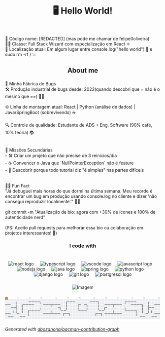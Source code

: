 <br clear="both">

<h1 align="center">🖥️ Hello World!</h1>

###

<br clear="both">

<p align="left">🔐 Código nome: [REDACTED] (mas pode me chamar de felipe0oliveira)<br>🧙‍♂️ Classe: Full Stack Wizard com especialização em React ⚛️<br>📍 Localização atual: Em algum lugar entre console.log("hello world") 📜 e sudo rm -rf / 💥</p>

###

<h2 align="center">About me</h2>

###

<p align="left">🧪 Minha Fábrica de Bugs<br>🛠️ Produção industrial de bugs desde: 2022(quando descobri que = não é o mesmo que ==) 🤦‍♂️<br><br>⚙️ Linha de montagem atual: React | Python (análise de dados) | Java/SpringBoot (sobrevivendo) ☕<br><br>🔍 Controle de qualidade: Estudante de ADS + Eng. Software (90% café, 10% teoria) 📚<br><br><br>🎯 Missões Secundárias<br>- 🛠️ Criar um projeto que não precise de 3 reinícios/dia  <br>- ☕ Convencer o Java que `NullPointerException` não é feature  <br>- 🤔 Descobrir porque todo tutorial diz "é simples" nas partes difíceis  <br><br><br>🕵️‍♂️ Fun Fact<br>"Já debuguei mais horas do que dormi na última semana. Meu recorde é encontrar um bug em produção usando console.log no cliente e dizer 'não consegui reproduzir localmente'." 🐛🔫<br><br>git commit -m "Atualização de bio: agora com +30% de ícones e 100% de autenticidade nerd"<br><br>(PS: Aceito pull requests para melhorar essa bio ou colaboração em projetos interessantes! 👾)</p>

###

<h3 align="center">I code with</h3>

###

<br clear="both">

<div align="center">
  <img src="https://cdn.jsdelivr.net/gh/devicons/devicon/icons/react/react-original.svg" height="40" alt="react logo"  />
  <img width="12" />
  <img src="https://cdn.jsdelivr.net/gh/devicons/devicon/icons/typescript/typescript-original.svg" height="40" alt="typescript logo"  />
  <img width="12" />
  <img src="https://cdn.jsdelivr.net/gh/devicons/devicon/icons/vscode/vscode-original.svg" height="40" alt="vscode logo"  />
  <img width="12" />
  <img src="https://cdn.jsdelivr.net/gh/devicons/devicon/icons/javascript/javascript-original.svg" height="40" alt="javascript logo"  />
  <img width="12" />
  <img src="https://cdn.jsdelivr.net/gh/devicons/devicon/icons/nodejs/nodejs-original.svg" height="40" alt="nodejs logo"  />
  <img width="12" />
  <img src="https://cdn.jsdelivr.net/gh/devicons/devicon/icons/java/java-original.svg" height="40" alt="java logo"  />
  <img width="12" />
  <img src="https://cdn.jsdelivr.net/gh/devicons/devicon/icons/spring/spring-original.svg" height="40" alt="spring logo"  />
  <img width="12" />
  <img src="https://cdn.jsdelivr.net/gh/devicons/devicon/icons/python/python-original.svg" height="40" alt="python logo"  />
  <img width="12" />
  <img src="https://cdn.jsdelivr.net/gh/devicons/devicon/icons/django/django-plain.svg" height="40" alt="django logo"  />
  <img width="12" />
  <img src="https://cdn.jsdelivr.net/gh/devicons/devicon/icons/git/git-original.svg" height="40" alt="git logo"  />
  <img width="12" />
  <img src="https://cdn.jsdelivr.net/gh/devicons/devicon/icons/postgresql/postgresql-original.svg" height="40" alt="postgresql logo"  />
</div>

###

<!-- GIF -->
<p align="center">
  <img align="center" src="https://github.com/VariableBee/VariableBee/assets/77739311/4e9f41af-6b57-49a7-b15a-74322e96b4d7" alt="Imagem">
</p>

###
<picture>
  <source media="(prefers-color-scheme: dark)" srcset="https://raw.githubusercontent.com/felipe0oLiveira/felipe0oLiveira/output/pacman-contribution-graph-dark.svg">
  <source media="(prefers-color-scheme: light)" srcset="https://raw.githubusercontent.com/felipe0oLiveira/felipe0oLiveira/output/pacman-contribution-graph.svg">
  <img alt="Pac-Man contribution graph" src="https://raw.githubusercontent.com/felipe0oLiveira/felipe0oLiveira/output/pacman-contribution-graph.svg">
</picture>

_Generated with [abozanona/pacman-contribution-graph](https://abozanona.github.io/pacman-contribution-graph/)_


###
